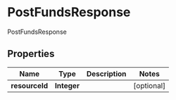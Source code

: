 

# PostFundsResponse

PostFundsResponse
## Properties

Name | Type | Description | Notes
------------ | ------------- | ------------- | -------------
**resourceId** | **Integer** |  |  [optional]



